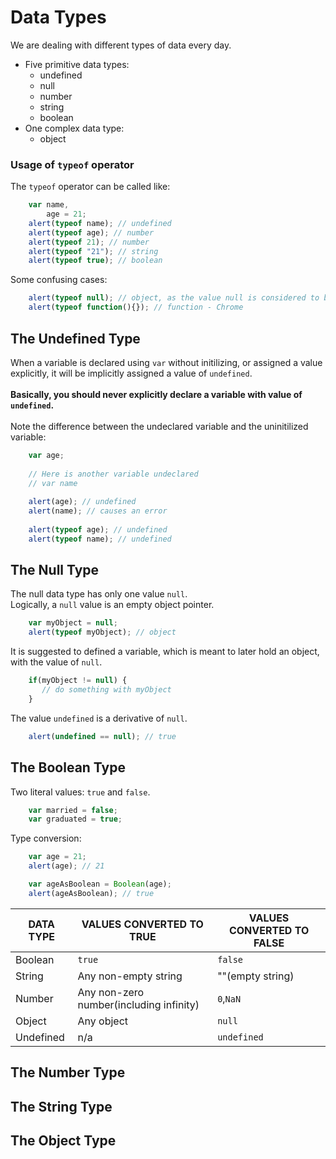 # Data Types
We are dealing with different types of data every day. <br />
* Five primitive data types:
  * undefined
  * null
  * number
  * string
  * boolean
* One complex data type:
  * object

### Usage of `typeof` operator
The `typeof` operator can be called like:

```javascript
    var name,
        age = 21;
    alert(typeof name); // undefined
    alert(typeof age); // number
    alert(typeof 21); // number
    alert(typeof "21"); // string
    alert(typeof true); // boolean
```

Some confusing cases:

```javascript
    alert(typeof null); // object, as the value null is considered to be an empty object reference
    alert(typeof function(){}); // function - Chrome
```

## The Undefined Type
When a variable is declared using `var` without initilizing, or assigned a value explicitly,
it will be implicitly assigned a value of `undefined`. <br />
<br />
**Basically, you should never explicitly declare a variable with value of `undefined`.**<br />
<br />
Note the difference between the undeclared variable and the uninitilized variable:

```javascript
    var age;
    
    // Here is another variable undeclared
    // var name
    
    alert(age); // undefined
    alert(name); // causes an error
    
    alert(typeof age); // undefined
    alert(typeof name); // undefined 
```

## The Null Type
The null data type has only one value `null`.<br />
Logically, a `null` value is an empty object pointer.

```javascript
    var myObject = null;
    alert(typeof myObject); // object
```
    
It is suggested to defined a variable, which is meant to later hold an object, with the value of `null`.

```javascript
    if(myObject != null) {
       // do something with myObject
    }
```

The value `undefined` is a derivative of `null`.

```javascript
    alert(undefined == null); // true
```
## The Boolean Type
Two literal values: `true` and `false`.

```javascript
    var married = false;
    var graduated = true;
```

Type conversion:

```javascript
    var age = 21;
    alert(age); // 21

    var ageAsBoolean = Boolean(age);
    alert(ageAsBoolean); // true
```

|**DATA TYPE**|**VALUES CONVERTED TO TRUE**|**VALUES CONVERTED TO FALSE**|
|-----|-----|-----|
|Boolean|`true`|`false`|
|String|Any non-empty string|""(empty string)|
|Number|Any non-zero number(including infinity)|`0`,`NaN`|
|Object|Any object|`null`|
|Undefined|n/a|`undefined`|


## The Number Type

## The String Type

## The Object Type
    
